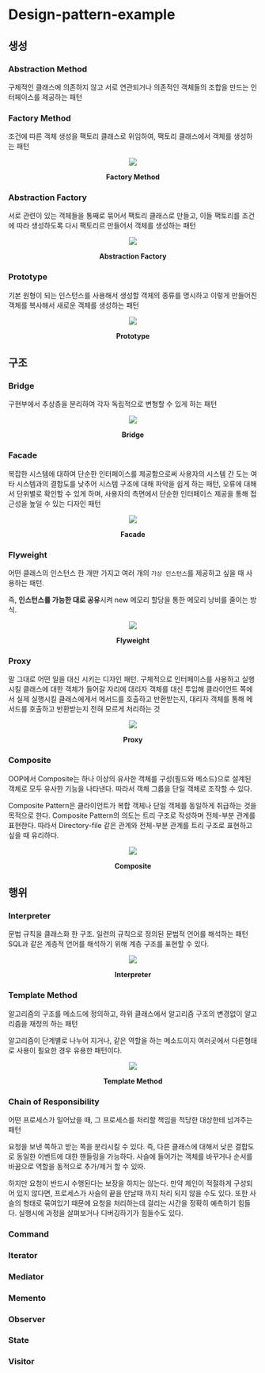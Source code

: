 # Design-pattern-example



## 생성

### Abstraction Method

구체적인 클래스에 의존하지 않고 서로 연관되거나 의존적인 객체들의 조합을 만드는 인터페이스를 제공하는 패턴

### Factory Method

조건에 따른 객체 생성을 팩토리 클래스로 위임하여, 팩토리 클래스에서 객체를 생성하는 패턴

<p align="center">
<img src="https://user-images.githubusercontent.com/48249549/123536578-12fae280-d766-11eb-87d0-e582a7e2d164.png">
<p style="font-weight:bold" align="center">Factory Method</p>
</p>


### Abstraction Factory

서로 관련이 있는 객체들을 통째로 묶어서 팩토리 클래스로 만들고, 이들 팩토리를 조건에 따라 생성하도록 다시 팩토리르 만들어서 객체를 생성하는 패턴

<p align="center">
<img src="https://user-images.githubusercontent.com/48249549/123536610-535a6080-d766-11eb-9260-df4cf239929a.png">
<p style="font-weight:bold" align="center">Abstraction Factory</p>
</p>


### Prototype

기본 원형이 되는 인스턴스를 사용해서 생성할 객체의 종류를 명시하고 이렇게 만들어진 객체를 복사해서 새로운 객체를 생성하는 패턴

<p align="center">
<img src="https://user-images.githubusercontent.com/48249549/123536625-784ed380-d766-11eb-9df5-137aefed79ae.png">
<p style="font-weight:bold" align="center">Prototype</p>
</p>



## 구조

### Bridge

구현부에서 추상층을 분리하여 각자 독립적으로 변형할 수 있게 하는 패턴

<p align="center">
<img src="https://user-images.githubusercontent.com/48249549/123536668-bcda6f00-d766-11eb-9d59-b489b7382556.png">
<p style="font-weight:bold" align="center">Bridge</p>
</p>



### Facade

복잡한 시스템에 대하여 단순한 인터페이스를 제공함으로써 사용자의 시스템 간 도는 여타 시스템과의 결합도를 낮추어 시스템 구조에 대해 파악을 쉽게 하는 패턴, 오류에 대해서 단위별로 확인할 수 있게 하며, 사용자의 측면에서 단순한 인터페이스 제공을 통해 접근성을 높일 수 있는 디자인 패턴

<p align="center">
<img src="https://user-images.githubusercontent.com/48249549/123536692-e0051e80-d766-11eb-9c47-c4c6c5cd93f8.png">
<p style="font-weight:bold" align="center">Facade</p>
</p>



### Flyweight

어떤 클래스의 인스턴스 한 개만 가지고 여러 개의 `가상 인스턴스`를 제공하고 싶을 때 사용하는 패턴.

즉, **인스턴스를 가능한 대로 공유**시켜 new 메모리 할당을 통한 메모리 낭비를 줄이는 방식.

<p align="center">
<img src="https://user-images.githubusercontent.com/48249549/123536709-f14e2b00-d766-11eb-83b7-4769d7d6d30e.png">
<p style="font-weight:bold" align="center">Flyweight</p>
</p>



### Proxy

말 그대로 어떤 일을 대신 시키는 디자인 패턴. 구체적으로 인터페이스를 사용하고 실행시킬 클래스에 대한 객체가 들어갈 자리에 대리자 객체를 대신 투입해 클라이언트 쪽에서 실제 실행시킬 클래스에게서 메서드를 호출하고 반환받는지, 대리자 객체를 통해 메서드를 호출하고 반환받는지 전혀 모르게 처리하는 것

<p align="center">
<img src="https://user-images.githubusercontent.com/48249549/123536803-5b66d000-d767-11eb-8a1c-549cde621502.png">
<p style="font-weight:bold" align="center">Proxy</p>
</p>


### Composite

OOP에서 Composite는 하나 이상의 유사한 객체를 구성(필드와 메소드)으로 설계된 객체로 모두 유사한 기능을 나타낸다. 따라서 객체 그룹을 단일 객체로 조작할 수 있다.

Composite Pattern은 클라이언트가 복합 객체나 단일 객체를 동일하게 취급하는 것을 목적으로 한다. Composite Pattern의 의도는 트리 구조로 작성하며 전체-부분 관계를 표현한다. 따라서 Directory-file 같은 관계와 전체-부분 관계를 트리 구조로 표현하고 싶을 때 유리하다.

<p align="center">
<img src="https://user-images.githubusercontent.com/48249549/123537369-024c6b80-d76a-11eb-9a3b-7879195c2445.png">
<p style="font-weight:bold" align="center">Composite</p>
</p>

## 행위

### Interpreter

문법 규칙을 클래스화 한 구조. 일련의 규칙으로 정의된 문법적 언어를 해석하는 패턴
SQL과 같은 계층적 언어를 해석하기 위해 계층 구조를 표현할 수 있다.

<p align="center">
<img src="https://user-images.githubusercontent.com/48249549/123577694-4f364d80-d80f-11eb-9ce0-eb84575c0c46.png">
<p style="font-weight:bold" align="center">Interpreter</p>
</p>

### Template Method

알고리즘의 구조를 메소드에 정의하고, 하위 클래스에서 알고리즘 구조의 변경없이 알고리즘을 재정의 하는 패턴

알고리즘이 단계별로 나누어 지거나, 같은 역할을 하는 메소드이지 여러곳에서 다른형태로 사용이 필요한 경우 유용한 패턴이다.

<p align="center">
<img src="https://user-images.githubusercontent.com/48249549/123593242-405c9480-d829-11eb-95f9-e70dc9f4e5cd.png">
<p style="font-weight:bold" align="center">Template Method</p>
</p>

### Chain of Responsibility

어떤 프로세스가 일어났을 때, 그 프로세스를 처리할 책임을 적당한 대상한테 넘겨주는 패턴

요청을 보낸 쪽하고 받는 쪽을 분리시킬 수 있다. 즉, 다른 클래스에 대해서 낮은 결합도로 동일한 이벤트에 대한 핸들링을 가능하다.
사슬에 들어가는 객체를 바꾸거나 순서를 바꿈으로 역할을 동적으로 추가/제거 할 수 있따.

하지만 요청이 반드시 수행된다는 보장을 하지는 않는다. 만약 체인이 적절하게 구성되어 있지 않다면, 프로세스가 사슬의 끝을 만날때 까지 처리 되지 않을 수도 있다. 또한 사슬의 형태로 묶여있기 때문에 요청을 처리하는데 걸리는 시간을 정확히 예측하기 힘들다. 실행시에 과정을 살펴보거나 디버깅하기가 힘들수도 있다.

### Command

### Iterator

### Mediator

### Memento

### Observer

### State

### Visitor



